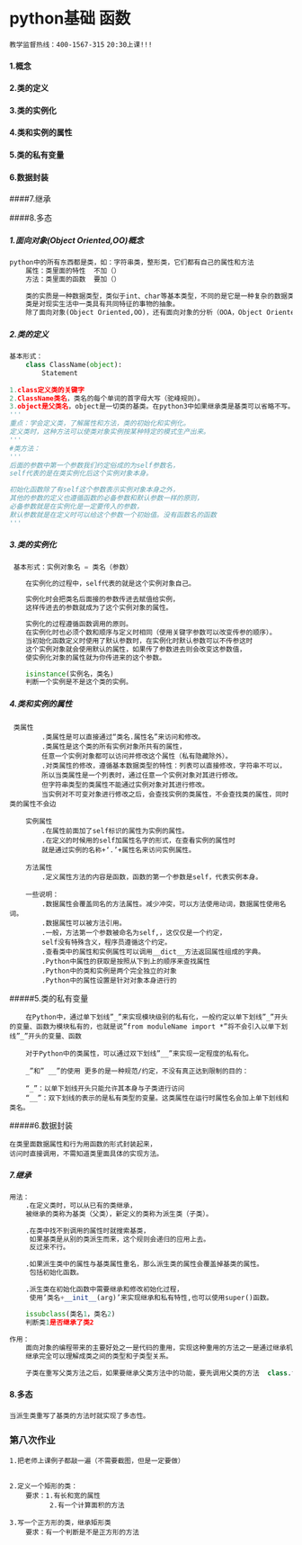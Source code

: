 # python基础 函数

`教学监督热线：400-1567-315`
`20:30上课!!!`

#### 1.概念

#### 2.类的定义

#### 3.类的实例化

#### 4.类和实例的属性

#### 5.类的私有变量

#### 6.数据封装

####7.继承

####8.多态



##### 1.面向对象(Object Oriented,OO)概念

```python
python中的所有东西都是类，如：字符串类，整形类，它们都有自己的属性和方法
    属性：类里面的特性  不加（）
    方法：类里面的函数  要加（）
    
    类的实质是一种数据类型，类似于int、char等基本类型，不同的是它是一种复杂的数据类型。这里要注意是一种数据类型，而不是数据。
    类是对现实生活中一类具有共同特征的事物的抽象。
    除了面向对象(Object Oriented,OO)，还有面向对象的分析（OOA，Object Oriented Analysis），面向对象的设计（OOD，Object Oriented Design）、面向对象的编程（OOP，Object Oriented Programming）这么几个概念，了解一下。
```

##### 2.类的定义

```python
基本形式：
    class ClassName(object):
        Statement
      
1.class定义类的关键字
2.ClassName类名，类名的每个单词的首字母大写（驼峰规则）。
3.object是父类名，object是一切类的基类。在python3中如果继承类是基类可以省略不写。
'''
重点：学会定义类，了解属性和方法，类的初始化和实例化。
定义类时，这种方法可以使类对象实例按某种特定的模式生产出来。
'''
#类方法：
'''
后面的参数中第一个参数我们约定俗成的为self参数名，
self代表的是在类实例化后这个实例对象本身。

初始化函数除了有self这个参数表示实例对象本身之外，
其他的参数的定义也遵循函数的必备参数和默认参数一样的原则，
必备参数就是在实例化是一定要传入的参数，
默认参数就是在定义时可以给这个参数一个初始值。没有函数名的函数
'''
```

##### 3.类的实例化     

```python
 基本形式：实例对象名 = 类名（参数）

    在实例化的过程中，self代表的就是这个实例对象自己。

    实例化时会把类名后面接的参数传进去赋值给实例，
    这样传进去的参数就成为了这个实例对象的属性。

    实例化的过程遵循函数调用的原则。
    在实例化时也必须个数和顺序与定义时相同（使用关键字参数可以改变传参的顺序）。
    当初始化函数定义时使用了默认参数时，在实例化时默认参数可以不传参这时
    这个实例对象就会使用默认的属性，如果传了参数进去则会改变这参数值，
    使实例化对象的属性就为你传进来的这个参数。

    isinstance(实例名，类名)
    判断一个实例是不是这个类的实例。
```

##### 4.类和实例的属性

     类属性
            .类属性是可以直接通过“类名.属性名”来访问和修改。
            .类属性是这个类的所有实例对象所共有的属性，
            任意一个实例对象都可以访问并修改这个属性（私有隐藏除外）。
            .对类属性的修改，遵循基本数据类型的特性：列表可以直接修改，字符串不可以，
            所以当类属性是一个列表时，通过任意一个实例对象对其进行修改。
            但字符串类型的类属性不能通过实例对象对其进行修改。
            当实例对不可变对象进行修改之后，会查找实例的类属性，不会查找类的属性，同时类的属性不会边
        
        实例属性
            .在属性前面加了self标识的属性为实例的属性。
            .在定义的时候用的self加属性名字的形式，在查看实例的属性时
            就是通过实例的名称+‘.’+属性名来访问实例属性。
        
        方法属性
            .定义属性方法的内容是函数，函数的第一个参数是self，代表实例本身。
        
        一些说明：
            .数据属性会覆盖同名的方法属性。减少冲突，可以方法使用动词，数据属性使用名词。
            .数据属性可以被方法引用。
            .一般，方法第一个参数被命名为self,，这仅仅是一个约定，
            self没有特殊含义，程序员遵循这个约定。
            .查看类中的属性和实例属性可以调用__dict__方法返回属性组成的字典。
            .Python中属性的获取是按照从下到上的顺序来查找属性
            .Python中的类和实例是两个完全独立的对象
            .Python中的属性设置是针对对象本身进行的
#####5.类的私有变量

        在Python中，通过单下划线”_”来实现模块级别的私有化，一般约定以单下划线”_”开头的变量、函数为模块私有的，也就是说”from moduleName import *”将不会引入以单下划线”_”开头的变量、函数
        
        对于Python中的类属性，可以通过双下划线”__”来实现一定程度的私有化。
        
        _”和” __”的使用 更多的是一种规范/约定，不没有真正达到限制的目的：
    
        “_”：以单下划线开头只能允许其本身与子类进行访问
        “__”：双下划线的表示的是私有类型的变量。这类属性在运行时属性名会加上单下划线和类名。
#####6.数据封装

    在类里面数据属性和行为用函数的形式封装起来，
    访问时直接调用，不需知道类里面具体的实现方法。
##### 7.继承

```python
用法：
    .在定义类时，可以从已有的类继承，
    被继承的类称为基类（父类），新定义的类称为派生类（子类）。
    
    .在类中找不到调用的属性时就搜索基类，
     如果基类是从别的类派生而来，这个规则会递归的应用上去。
     反过来不行。
    
    .如果派生类中的属性与基类属性重名，那么派生类的属性会覆盖掉基类的属性。
     包括初始化函数。
    
    .派生类在初始化函数中需要继承和修改初始化过程，
     使用’类名+__init__(arg)’来实现继承和私有特性,也可以使用super()函数。
    
    issubclass(类名1，类名2)
    判断类1是否继承了类2
    
作用：
    面向对象的编程带来的主要好处之一是代码的重用，实现这种重用的方法之一是通过继承机制。
    继承完全可以理解成类之间的类型和子类型关系。
    
    子类在重写父类方法之后，如果要继承父类方法中的功能，要先调用父类的方法  class.fun(self)
```

#### 8.多态

```
当派生类重写了基类的方法时就实现了多态性。
```



### 第八次作业

```
1.把老师上课例子都敲一遍（不需要截图，但是一定要做）


2.定义一个矩形的类：
    要求：1.有长和宽的属性
          2.有一个计算面积的方法

3.写一个正方形的类，继承矩形类
    要求：有一个判断是不是正方形的方法
```

